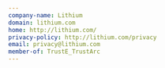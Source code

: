 ```yaml
---
company-name: Lithium
domain: lithium.com
home: http://lithium.com/
privacy-policy: http://lithium.com/privacy
email: privacy@lithium.com
member-of: TrustE_TrustArc
---
```




